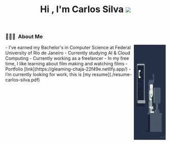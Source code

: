 
<h1 align="center"><b>Hi , I'm Carlos Silva </b><img src="https://media.giphy.com/media/hvRJCLFzcasrR4ia7z/giphy.gif" width="35"></h1>

<br>

### 👨🏻‍💻 &nbsp;About Me

<p>
<img alt="Night Coding" height="300" width="100" src="https://raw.githubusercontent.com/carlos-silva-1/carlos-silva-1/master/night-code.gif" align="right"/>
<span>
- I've earned my Bachelor's in Computer Science at Federal University of Rio de Janeiro
- Currently studying AI & Cloud Computing
- Currently working as a freelancer
- In my free time, I like learning about film making and watching films
- Portfolio [link](https://gleaming-chaja-22f49e.netlify.app/)
- I’m currently looking for work, this is [my resume](./resume-carlos-silva.pdf)
</span>
</p>



<!--
**carlos-silva-1/carlos-silva-1** is a ✨ _special_ ✨ repository because its `README.md` (this file) appears on your GitHub profile.

Here are some ideas to get you started:

- 🔭 I’m currently working on ...
- 🌱 I’m currently learning ...
- 👯 I’m looking to collaborate on ...
- 🤔 I’m looking for help with ...
- 💬 Ask me about ...
- 📫 How to reach me: ...
- 😄 Pronouns: ...
- ⚡ Fun fact: ...
-->
